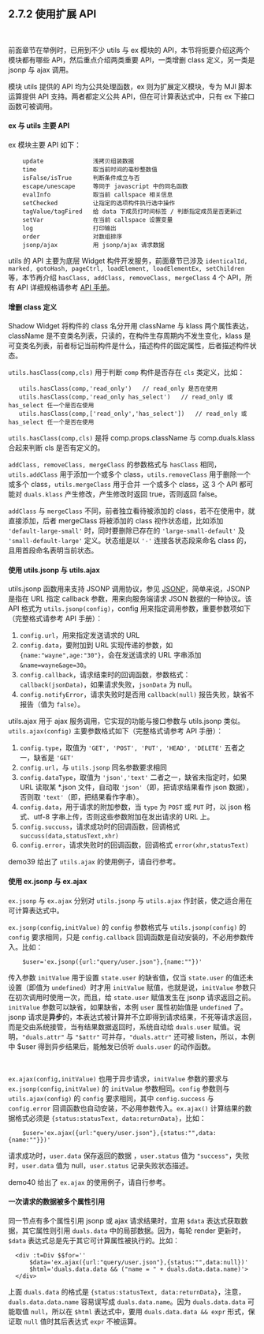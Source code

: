 2.7.2 使用扩展 API
-------------------

&nbsp;

前面章节在举例时，已用到不少 utils 与 ex 模块的 API，本节将扼要介绍这两个模块都有哪些 API，然后重点介绍两类重要 API，一类增删 class 定义，另一类是 jsonp 与 ajax 调用。

模块 utils 提供的 API 均为公共处理函数，ex 则为扩展定义模块，专为 MJI 脚本运算提供 API 支持。两者都定义公共 API，但在可计算表达式中，只有 ex 下接口函数可被调用。

#### ex 与 utils 主要 API

ex 模块主要 API 如下：

```
    update              浅拷贝组装数据
    time                取当前时间的毫秒整数值
    isFalse/isTrue      判断条件成立与否
    escape/unescape     等同于 javascript 中的同名函数
    evalInfo            取当前 callspace 相关信息
    setChecked          让指定的选项构件执行选中操作
    tagValue/tagFired   给 data 下成员打时间标签 / 判断指定成员是否更新过
    setVar              在当前 callspace 设置变量
    log                 打印输出
    order               对数组排序
    jsonp/ajax          用 jsonp/ajax 请求数据
```

utils 的 API 主要为底层 Widget 构件开发服务，前面章节已涉及 `identicalId, marked, gotoHash, pageCtrl, loadElement, loadElementEx, setChildren` 等，本节再介绍 `hasClass, addClass, removeClass, mergeClass` 4 个 API，所有 API 详细规格请参考 [API 手册](#4.)。

#### 增删 class 定义

Shadow Widget 将构件的 class 名分开用 className 与 klass 两个属性表达，className 是不变类名列表，只读的，在构件生存周期内不发生变化，klass 是可变类名列表，前者标记当前构件是什么，描述构件的固定属性，后者描述构件状态。

`utils.hasClass(comp,cls)` 用于判断 `comp` 构件是否存在 `cls` 类定义，比如：

```
   utils.hasClass(comp,'read_only')   // read_only 是否在使用
   utils.hasClass(comp,'read_only has_select')   // read_only 或 has_select 任一个是否在使用
   utils.hasClass(comp,['read_only','has_select'])   // read_only 或 has_select 任一个是否在使用
```

`utils.hasClass(comp,cls)` 是将 comp.props.className 与 comp.duals.klass 合起来判断 cls 是否有定义的。

`addClass, removeClass, mergeClass` 的参数格式与 `hasClass` 相同，`utils.addClass` 用于添加一个或多个 class，`utils.removeClass` 用于删除一个或多个 class，`utils.mergeClass` 用于合并 一个或多个 class，这 3 个 API 都可能对 `duals.klass` 产生修改，产生修改时返回 true，否则返回 false。

`addClass` 与 `mergeClass` 不同，前者独立看待被添加的 class，若不在使用中，就直接添加，后者 mergeClass 将被添加的 class 视作状态组，比如添加 `'default-large-small'` 时，同时要删除已存在的 `'large-small-default'` 及 `'small-default-large'` 定义。状态组是以 `'-'` 连接各状态段来命名 class 的，且用首段命名表明当前状态。

#### 使用 utils.jsonp 与 utils.ajax

utils.jsonp 函数用来支持 JSONP 调用协议，参见 <a target="_blank" href="https://en.wikipedia.org/wiki/JSONP">JSONP</a>，简单来说，JSONP 是指在 URL 指定 callback 参数，用来向服务端请求 JSON 数据的一种协议。该 API 格式为 `utils.jsonp(config)`，config 用来指定调用参数，重要参数项如下（完整格式请参考 API 手册）：

1. `config.url`，用来指定发送请求的 URL
2. `config.data`，要附加到 URL 实现传递的参数，如 `{name:"wayne",age:"30"}`，会在发送请求的 URL 字串添加 `&name=wayne&age=30`。
3. `config.callback`，请求结束时的回调函数，参数格式：`callback(jsonData)`，如果请求失败，`jsonData` 为 null。
4. `config.notifyError`，请求失败时是否用 `callback(null)` 报告失败，缺省不报告（值为 `false`）。

utils.ajax 用于 ajax 服务调用，它实现的功能与接口参数与 utils.jsonp 类似。`utils.ajax(config)` 主要参数格式如下（完整格式请参考 API 手册）：

1. `config.type`，取值为 `'GET', 'POST', 'PUT', 'HEAD', 'DELETE'` 五者之一，缺省是 `'GET'`
2. `config.url`，与 `utils.jsonp` 同名参数要求相同
3. `config.dataType`，取值为 `'json','text'` 二者之一，缺省未指定时，如果 URL 读取某 *.json 文件，自动取 `'json'`（即，把请求结果看作 json 数据），否则取 `'text'`（即，把结果看作字串）。 
4. `config.data`，用于请求的附加参数，当 `type` 为 `POST` 或 `PUT` 时，以 json 格式、utf-8 字串上传，否则这些参数附加在发出请求的 URL 上。
5. `config.succuss`，请求成功时的回调函数，回调格式 `succuss(data,statusText,xhr)`
6. `config.error`，请求失败时的回调函数，回调格式 `error(xhr,statusText)`

demo39 给出了 `utils.ajax` 的使用例子，请自行参考。

#### 使用 ex.jsonp 与 ex.ajax

`ex.jsonp` 与 `ex.ajax` 分别对 `utils.jsonp` 与 `utils.ajax` 作封装，使之适合用在可计算表达式中。

`ex.jsonp(config,initValue)` 的 `config` 参数格式与 `utils.jsonp(config)` 的 `config` 要求相同，只是 `config.callback` 回调函数是自动安装的，不必用参数传入。比如：

```
    $user='ex.jsonp({url:"query/user.json"},{name:""})'
```

传入参数 `initValue` 用于设置 `state.user` 的缺省值，仅当 `state.user` 的值还未设置（即值为 `undefined`）时才用 `initValue` 赋值，也就是说，`initValue` 参数只在初次调用时使用一次，而且，给 `state.user` 赋值发生在 jsonp 请求返回之前。`initValue` 参数可以缺省，如果缺省，本例 `user` 属性初始值是 `undefined` 了。jsonp 请求是**异步**的，本表达式被计算并不立即得到请求结果，不死等请求返回，而是交由系统接管，当有结果数据返回时，系统自动给 `duals.user` 赋值。说明，`"duals.attr"` 与 `"$attr"` 可并存，`"duals.attr"` 还可被 listen，所以，本例中 $user 得到异步结果后，能触发已侦听 `duals.user` 的动作函数。 

&nbsp;

`ex.ajax(config,initValue)` 也用于异步请求，`initValue` 参数的要求与 `ex.jsonp(config,initValue)` 的 `initValue` 参数相同。`config` 参数则与 `utils.ajax(config)` 的 `config` 要求相同，其中 `config.success` 与 `config.error` 回调函数也自动安装，不必用参数传入。`ex.ajax()` 计算结果的数据格式必须是 `{status:statusText, data:returnData}`，比如：

```
    $user='ex.ajax({url:"query/user.json"},{status:"",data:{name:""}})'
```

请求成功时，`user.data` 保存返回的数据 ，`user.status` 值为 `"success"`，失败时，`user.data` 值为 null，`user.status` 记录失败状态描述。

demo40 给出了 `ex.ajax` 的使用例子，请自行参考。

#### 一次请求的数据被多个属性引用

同一节点有多个属性引用 jsonp 或 ajax 请求结果时，宜用 `$data` 表达式获取数据，其它属性则引用 `duals.data` 中的局部数据。因为，每轮 render 更新时，`$data` 表达式总是先于其它可计算属性被执行的。比如：

```
  <div :t=Div $$for='' 
      $data='ex.ajax({url:"query/user.json"},{status:"",data:null})' 
      $html='duals.data.data && ("name = " + duals.data.data.name)'>
  </div>
```

上面 `duals.data` 的格式是 `{status:statusText, data:returnData}`，注意，`duals.data.data.name` 容易误写成 `duals.data.name`。因为 `duals.data.data` 可能取值 `null`，所以在 `$html` 表达式中，要用 `duals.data.data && expr` 形式，保证取 `null` 值时其后表达式 `expr` 不被运算。

&nbsp;
